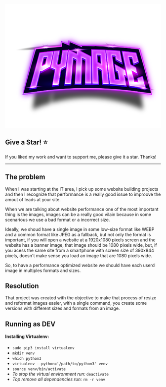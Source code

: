 <p align="center">
  <img src="./doc/img/pymage.png" height="400" />
</p>

## Give a Star! :star:
If you liked my work and want to support me, please give it a star. Thanks!

---
## The problem 
When I was starting at the IT area, I pick up some website building projects and then I recognize that performance is a really good issue to improove the amout of leads at your site.

When we are talking about website performance one of the most important thing is the images, images can be a really good vilain because in some scenarious we use a bad format or a incorrect size.

Ideally, we shoud have a single image in some low-size format like WEBP and a common format like JPEG as a fallback, but not only the format is important, if you will open a website at a 1920x1080 pixels screen and the website has a banner image, that image should be 1080 pixels wide, but, if you acess the same site from a smartphone with screen size of 390x844 pixels, doesn't make sense you load an image that are 1080 pixels wide.

So, to have a performance optimized website we should have each userd image in multiples formats and sizes.

## Resolution
That project was created with the objective to make that process of resize and reformat images easier, with a single command, you create some versions with different sizes and formats from an image. 


## Running as DEV
#### Installing Virtualenv:
- `sudo pip3 install virtualenv`
- `mkdir venv`
- `which python3`
- `virtualenv --python='/path/to/python3' venv`
- `source venv/bin/activate`
- *To stop the virtual environment run:* `deactivate`
- *Top remove all dependencies run:* `rm -r venv`